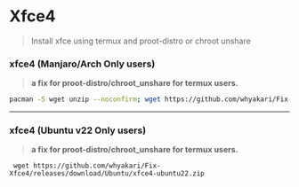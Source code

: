 # Xfce4
> Install xfce using termux and proot-distro or chroot unshare

### xfce4 (Manjaro/Arch Only users)
> **a fix for proot-distro/chroot_unshare for termux users.**
```sh
pacman -S wget unzip --noconfirm; wget https://github.com/whyakari/Fix-Xfce4/releases/download/Arch%2FManjaro/fixInstallXfce.zip; unzip fixInstallXfce.zip; chmod +x tigervnc-fix.sh xfce4_de.sh; ./xfce4_de.sh && ./tigervnc-fix.sh; clear; rm xfce4_de.sh tigervnc-fix.sh fixInstallXfce.zip;
```
---

### xfce4 (Ubuntu v22 Only users)
> **a fix for proot-distro/chroot_unshare for termux users.**
```
 wget https://github.com/whyakari/Fix-Xfce4/releases/download/Ubuntu/xfce4-ubuntu22.zip
```
